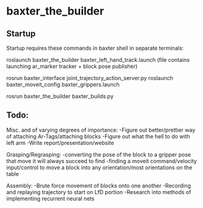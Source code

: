 # baxter_the_builder
## Startup
Startup requires these commands in baxter shell in separate terminals:

roslaunch baxter_the_builder baxter_left_hand_track.launch 
(file contains launching ar_marker tracker + block pose publisher)

rosrun baxter_interface joint_trajectory_action_server.py
roslaunch baxter_moveit_config baxter_grippers.launch

rosrun baxter_the_builder baxter_builds.py

## Todo:
Misc. and of varying degrees of importance:
-Figure out better/prettier way of attaching Ar-Tags/attaching blocks
-Figure out what the hell to do with left arm
-Write report/presentation/website

Grasping/Regrasping:
-converting the pose of the block to a gripper pose that move it will always succeed to find
-finding a moveit command/velocity input/control to move a block into any orientation/most orientations on the table

Assembly:
-Brute force movement of blocks onto one another
-Recording and replaying trajectory to start on LfD portion
-Research into methods of implementing recurrent neural nets